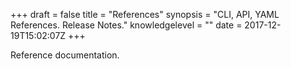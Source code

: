 +++
draft = false
title = "References"
synopsis = "CLI, API, YAML References. Release Notes."
knowledgelevel = ""
date = 2017-12-19T15:02:07Z
+++

Reference documentation.
